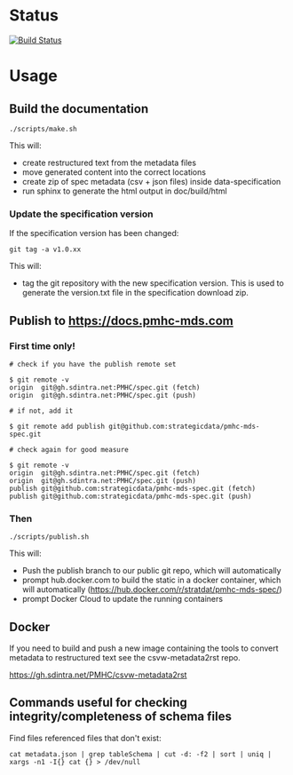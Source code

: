 # Status

[![Build Status](https://jenkins.fz.sdlocal.net/buildStatus/icon?job=PMHC%20Docs)](https://jenkins.fz.sdlocal.net/job/PMHC%20Docs/)

# Usage

## Build the documentation

```
./scripts/make.sh
```
This will:

* create restructured text from the metadata files
* move generated content into the correct locations
* create zip of spec metadata (csv + json files) inside data-specification
* run sphinx to generate the html output in doc/build/html

### Update the specification version

If the specification version has been changed:

```
git tag -a v1.0.xx
```

This will:

* tag the git repository with the new specification version. This is used to
  generate the version.txt file in the specification download zip.

## Publish to https://docs.pmhc-mds.com

### First time only!

```
# check if you have the publish remote set

$ git remote -v
origin	git@gh.sdintra.net:PMHC/spec.git (fetch)
origin	git@gh.sdintra.net:PMHC/spec.git (push)

# if not, add it

$ git remote add publish git@github.com:strategicdata/pmhc-mds-spec.git

# check again for good measure

$ git remote -v
origin	git@gh.sdintra.net:PMHC/spec.git (fetch)
origin	git@gh.sdintra.net:PMHC/spec.git (push)
publish	git@github.com:strategicdata/pmhc-mds-spec.git (fetch)
publish	git@github.com:strategicdata/pmhc-mds-spec.git (push)

```

### Then

```
./scripts/publish.sh
```

This will:

* Push the publish branch to our public git repo, which will automatically
* prompt hub.docker.com to build the static in a docker container, which will automatically (https://hub.docker.com/r/stratdat/pmhc-mds-spec/)
* prompt Docker Cloud to update the running containers

## Docker

If you need to build and push a new image containing the tools to convert
metadata to restructured text see the csvw-metadata2rst repo.

https://gh.sdintra.net/PMHC/csvw-metadata2rst

## Commands useful for checking integrity/completeness of schema files

Find files referenced files that don't exist:
```
cat metadata.json | grep tableSchema | cut -d: -f2 | sort | uniq | xargs -n1 -I{} cat {} > /dev/null
```
